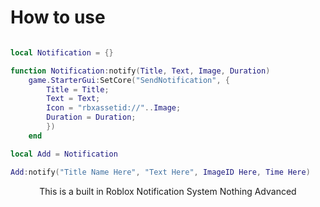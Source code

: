 # How to use

```lua

local Notification = {}

function Notification:notify(Title, Text, Image, Duration)
    game.StarterGui:SetCore("SendNotification", {
        Title = Title;
        Text = Text;
        Icon = "rbxassetid://"..Image;
        Duration = Duration;
        })
    end

local Add = Notification

Add:notify("Title Name Here", "Text Here", ImageID Here, Time Here)

```

<p align="center">
    <a>This is a built in Roblox Notification System Nothing Advanced</a>

